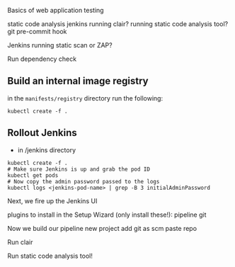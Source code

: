 Basics of web application testing

static code analysis
jenkins running clair? running static code analysis tool?
git pre-commit hook

Jenkins running static scan or ZAP?

Run dependency check
## Build an internal image registry
in the `manifests/registry` directory run the following:
```
kubectl create -f .
```

## Rollout Jenkins
- in /jenkins directory
```
kubectl create -f .
# Make sure Jenkins is up and grab the pod ID
kubectl get pods
# Now copy the admin password passed to the logs
kubectl logs <jenkins-pod-name> | grep -B 3 initialAdminPassword
```
Next, we fire up the Jenkins UI

plugins to install in the Setup Wizard (only install these!):
pipeline
git

Now we build our pipeline
new project
add git as scm
paste repo

Run clair

Run static code analysis tool!

